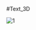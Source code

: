 # T e x t _ 3 D 

 
 ![1](https://github.com/gustavocarvalho-ra/Text_3D/assets/137126878/9578bcc2-ae8e-4c73-b014-ebd8453e8dea)
